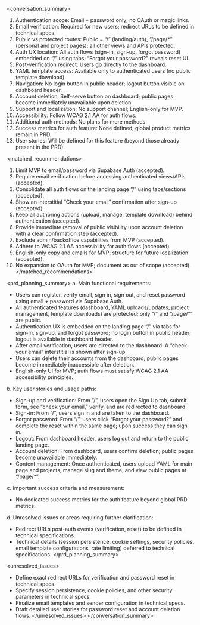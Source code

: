 <conversation_summary>
<decisions>
1. Authentication scope: Email + password only; no OAuth or magic links.
2. Email verification: Required for new users; redirect URLs to be defined in technical specs.
3. Public vs protected routes: Public = “/” (landing/auth), “/page/*” (personal and project pages); all other views and APIs protected.
4. Auth UX location: All auth flows (sign-in, sign-up, forgot password) embedded on “/” using tabs; “Forgot your password?” reveals reset UI.
5. Post-verification redirect: Users go directly to the dashboard.
6. YAML template access: Available only to authenticated users (no public template download).
7. Navigation: No login button in public header; logout button visible on dashboard header.
8. Account deletion: Self-serve button on dashboard; public pages become immediately unavailable upon deletion.
9. Support and localization: No support channel; English-only for MVP.
10. Accessibility: Follow WCAG 2.1 AA for auth flows.
11. Additional auth methods: No plans for more methods.
12. Success metrics for auth feature: None defined; global product metrics remain in PRD.
13. User stories: Will be defined for this feature (beyond those already present in the PRD).
</decisions>

<matched_recommendations>
1. Limit MVP to email/password via Supabase Auth (accepted).
2. Require email verification before accessing authenticated views/APIs (accepted).
3. Consolidate all auth flows on the landing page “/” using tabs/sections (accepted).
4. Show an interstitial “Check your email” confirmation after sign-up (accepted).
5. Keep all authoring actions (upload, manage, template download) behind authentication (accepted).
6. Provide immediate removal of public visibility upon account deletion with a clear confirmation step (accepted).
7. Exclude admin/backoffice capabilities from MVP (accepted).
8. Adhere to WCAG 2.1 AA accessibility for auth flows (accepted).
9. English-only copy and emails for MVP; structure for future localization (accepted).
10. No expansion to OAuth for MVP; document as out of scope (accepted).
</matched_recommendations>

<prd_planning_summary>
a. Main functional requirements:
- Users can register, verify email, sign in, sign out, and reset password using email + password via Supabase Auth.
- All authenticated features (dashboard, YAML uploads/updates, project management, template downloads) are protected; only “/” and “/page/*” are public.
- Authentication UX is embedded on the landing page “/” via tabs for sign-in, sign-up, and forgot password; no login button in public header; logout is available in dashboard header.
- After email verification, users are directed to the dashboard. A “check your email” interstitial is shown after sign-up.
- Users can delete their accounts from the dashboard; public pages become immediately inaccessible after deletion.
- English-only UI for MVP; auth flows must satisfy WCAG 2.1 AA accessibility principles.

b. Key user stories and usage paths:
- Sign-up and verification: From “/”, users open the Sign Up tab, submit form, see “check your email,” verify, and are redirected to dashboard.
- Sign-in: From “/”, users sign in and are taken to the dashboard.
- Forgot password: From “/”, users click “Forgot your password?” and complete the reset within the same page; upon success they can sign in.
- Logout: From dashboard header, users log out and return to the public landing page.
- Account deletion: From dashboard, users confirm deletion; public pages become unavailable immediately.
- Content management: Once authenticated, users upload YAML for main page and projects, manage slug and theme, and view public pages at “/page/*”.

c. Important success criteria and measurement:
- No dedicated success metrics for the auth feature beyond global PRD metrics.

d. Unresolved issues or areas requiring further clarification:
- Redirect URLs post-auth events (verification, reset) to be defined in technical specifications.
- Technical details (session persistence, cookie settings, security policies, email template configurations, rate limiting) deferred to technical specifications.
  </prd_planning_summary>

<unresolved_issues>
- Define exact redirect URLs for verification and password reset in technical specs.
- Specify session persistence, cookie policies, and other security parameters in technical specs.
- Finalize email templates and sender configuration in technical specs.
- Draft detailed user stories for password reset and account deletion flows.
</unresolved_issues>
</conversation_summary>